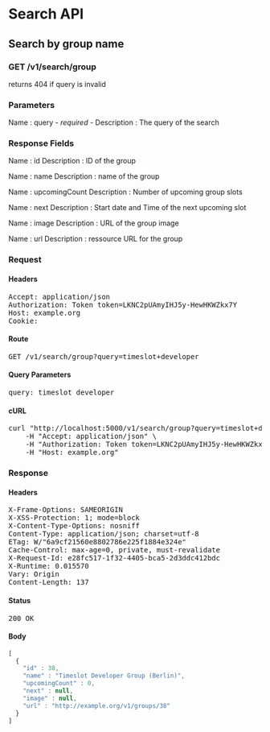 # Search API

## Search by group name

### GET /v1/search/group

returns 404 if query is invalid



### Parameters

Name : query *- required -*
Description : The query of the search


### Response Fields

Name : id
Description : ID of the group

Name : name
Description : name of the group

Name : upcomingCount
Description : Number of upcoming group slots

Name : next
Description : Start date and Time of the next upcoming slot

Name : image
Description : URL of the group image

Name : url
Description : ressource URL for the group

### Request

#### Headers

<pre>Accept: application/json
Authorization: Token token=LKNC2pUAmyIHJ5y-HewHKWZkx7Y
Host: example.org
Cookie: </pre>

#### Route

<pre>GET /v1/search/group?query=timeslot+developer</pre>

#### Query Parameters

<pre>query: timeslot developer</pre>

#### cURL

<pre class="request">curl &quot;http://localhost:5000/v1/search/group?query=timeslot+developer&quot; -X GET \
	-H &quot;Accept: application/json&quot; \
	-H &quot;Authorization: Token token=LKNC2pUAmyIHJ5y-HewHKWZkx7Y&quot; \
	-H &quot;Host: example.org&quot;</pre>

### Response

#### Headers

<pre>X-Frame-Options: SAMEORIGIN
X-XSS-Protection: 1; mode=block
X-Content-Type-Options: nosniff
Content-Type: application/json; charset=utf-8
ETag: W/&quot;6a9cf21560e8802786e225f1884e324e&quot;
Cache-Control: max-age=0, private, must-revalidate
X-Request-Id: e28fc517-1f32-4405-bca5-2d3ddc412bdc
X-Runtime: 0.015570
Vary: Origin
Content-Length: 137</pre>

#### Status

<pre>200 OK</pre>

#### Body

```javascript
[
  {
    "id" : 38,
    "name" : "Timeslot Developer Group (Berlin)",
    "upcomingCount" : 0,
    "next" : null,
    "image" : null,
    "url" : "http://example.org/v1/groups/38"
  }
]
```
